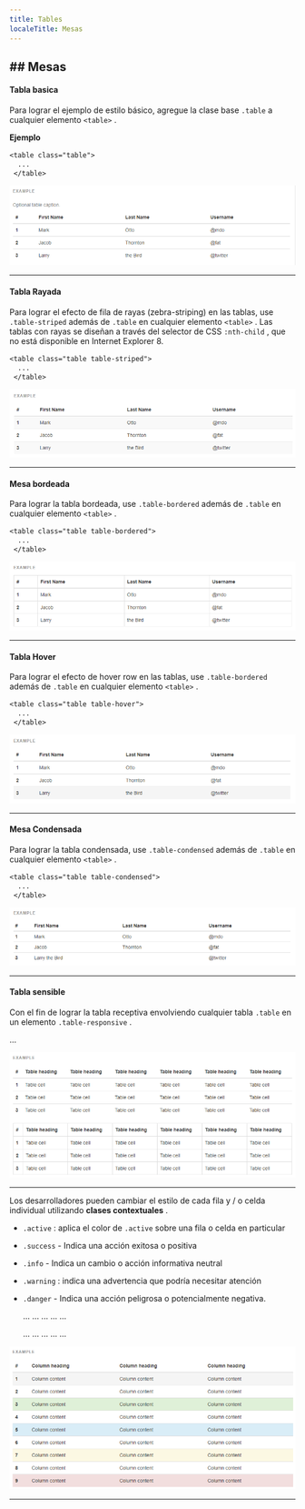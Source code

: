 ```yaml
---
title: Tables
localeTitle: Mesas
---
```

## \## Mesas

#### Tabla basica

Para lograr el ejemplo de estilo básico, agregue la clase base `.table` a cualquier elemento `<table>` .

**Ejemplo**
```
<table class="table"> 
  ... 
 </table> 
```

![Tabla basica](https://github.com/TroyB12/Pictures/blob/master/Basic%20Table.PNG)

* * *

#### Tabla Rayada

Para lograr el efecto de fila de rayas (zebra-striping) en las tablas, use `.table-striped` además de `.table` en cualquier elemento `<table>` . Las tablas con rayas se diseñan a través del selector de CSS `:nth-child` , que no está disponible en Internet Explorer 8.
```
<table class="table table-striped"> 
  ... 
 </table> 
```

![Mesa de rayas](https://github.com/TroyB12/Pictures/blob/master/Table%20Striped.PNG)

* * *

#### Mesa bordeada

Para lograr la tabla bordeada, use `.table-bordered` además de `.table` en cualquier elemento `<table>` .
```
<table class="table table-bordered"> 
  ... 
 </table> 
```

![Mesa bordeada](https://github.com/TroyB12/Pictures/blob/master/Table%20Bordered.PNG)

* * *

#### Tabla Hover

Para lograr el efecto de hover row en las tablas, use `.table-bordered` además de `.table` en cualquier elemento `<table>` .
```
<table class="table table-hover"> 
  ... 
 </table> 
```

![Tabla de desplazamiento](https://github.com/TroyB12/Pictures/blob/master/Table%20Hover.PNG)

* * *

#### Mesa Condensada

Para lograr la tabla condensada, use `.table-condensed` además de `.table` en cualquier elemento `<table>` .
```
<table class="table table-condensed"> 
  ... 
 </table> 
```

![Mesa condensada](https://github.com/TroyB12/Pictures/blob/master/Table%20Condensed.PNG)

* * *

#### Tabla sensible

Con el fin de lograr la tabla receptiva envolviendo cualquier tabla `.table` en un elemento `.table-responsive` .

...

![Tabla de respuesta](https://github.com/TroyB12/Pictures/blob/master/Table%20Responsive.PNG)

* * *

Los desarrolladores pueden cambiar el estilo de cada fila y / o celda individual utilizando **clases contextuales** .

*   `.active` : aplica el color de `.active` sobre una fila o celda en particular
    
*   `.success` - Indica una acción exitosa o positiva
    
*   `.info` - Indica un cambio o acción informativa neutral
    
*   `.warning` : indica una advertencia que podría necesitar atención
    
*   `.danger` - Indica una acción peligrosa o potencialmente negativa.
    
    ... ... ... ... ...
    
    ... ... ... ... ...
    

![Tabla de clases contextuales](https://github.com/TroyB12/Pictures/blob/master/Table%20Contextual%20Classes.PNG)

* * *